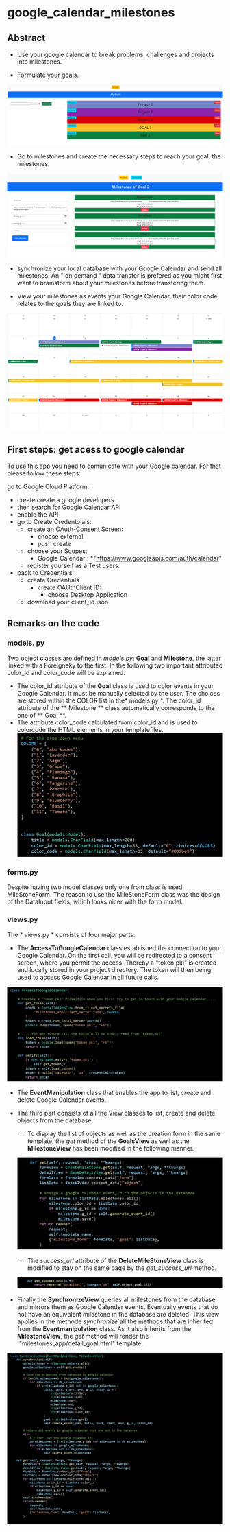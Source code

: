 # google_calendar_milestones

## Abstract

* Use your google calendar to break problems, challenges and projects into milestones.

* Formulate your goals.

![loadData](pics/goals.png?raw=true "loadData")


* Go to milestones and create the necessary steps to reach your goal; the milestones.

![loadData](pics/milestones.png?raw=true "loadData")


* synchronize your local database with your Google Calendar and send all milestones. An " on demand " data transfer is prefered as you might first want to brainstorm about your milestones before transfering them. 

* View your milestones as events your Google Calendar, their color code relates to the goals they are linked to.

![loadData](pics/calendar.png?raw=true "loadData")

## First steps: get acess to google calendar
To use this app you need to comunicate with your Google calendar. For that please follow these steps:

go to Google Cloud Platform:
* create create a google developers 
* then search for Google Calendar API
* enable the API
* go to Create Credentoials:
  * create an OAuth-Consent Screen:
    * choose external
    * push create
  * choose  your Scopes:
    * Google Calendar :
      *"https://www.googleapis.com/auth/calendar"
  * register yourself as a Test users:
* back to Credentials:
  * create Credentials
    * create OAUthClient ID:
      * choose Desktop Application
  * download your client_id.json
## Remarks on the code

### models. py
Two object classes are defined in *models.py*; **Goal** and **Milestone**, the latter linked with a Foreigneky to the first. In the following two important attributed color_id and color_code will be explained.
* The color_id attribute of the **Goal** class is used to color events in your Google Calendar. It must be manually selected by the user. The choices are stored within the COLOR list in the* models.py *. The color_id attribute of the ** Milestone ** class automatically corresponds to the one of ** Goal **.  
* The attribute color_code calculated from color_id and is used to colorcode the HTML elements in your templatefiles. 
![loadData](pics/model.png?raw=true "loadData")
### forms.py
Despite having two model classes only one from class is used: MileStoneForm. The reason to use the MileStoneForm class was the design of the DataInput fields, which looks nicer with the form model. 
### views.py
The * views.py * consists of four major parts:
* The **AccessToGoogleCalendar** class established the connection to your Google Calendar. On the first call, you will be redirected to a consent screen, where you permit the access. Thereby a "token.pkl" is created and locally stored in your project directory. The token will then being used to access Google Calendar in all future calls.

![loadData](pics/access.png?raw=true "loadData")

* The **EventManipulation** class that enables the app to list, create and delete Google Calendar events.

* The third part consists of all the View classes  to list, create and delete objects from the database. 

  * To display the list of objects as well as the creation form in the same template, the *get* method of the **GoalsView** as well as the **MilestoneView** has been modified in the following manner.
  
  ![loadData](pics/create_list.png?raw=true "loadData")
  
  * The *success_url* attribute of the **DeleteMileStoneView** class is modified to stay on the same page by the *get_success_url* method.
  
  ![loadData](pics/delete.png?raw=true "loadData")
  
* Finally the **SynchronizeView**  queries all milestones from the database and mirrors them as Google Calender events. Eventually events that do not have an equivalent milestone in the database are deleted. This view applies in the methode *synchronize*´all the methods that are inherited from the **Eventmanipulation** class. As it also inherits from the **MilestoneView**, the *get* method will render the '"milestones_app/detail_goal.html" template. 

![loadData](pics/synchronize.png?raw=true "loadData")

